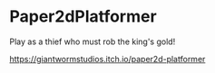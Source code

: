# Paper2dPlatformer

Play as a thief who must rob the king's gold!

https://giantwormstudios.itch.io/paper2d-platformer
